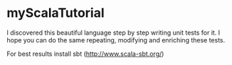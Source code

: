# myScalaTutorial
I discovered this beautiful language step by step writing unit tests for it. I hope you can do the same repeating, modifying and enriching these tests. 

For best results install sbt (http://www.scala-sbt.org/)
